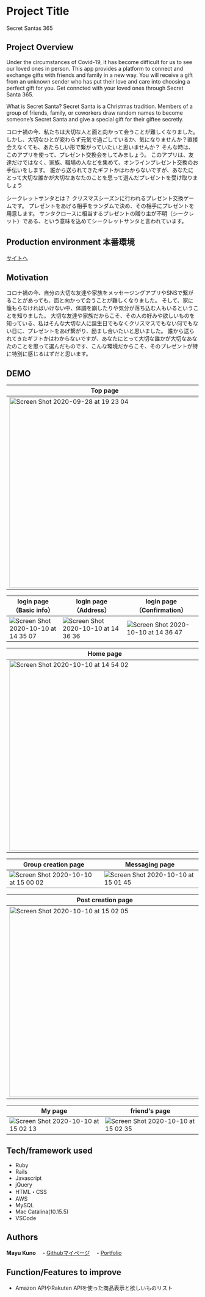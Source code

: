 
# Project Title
Secret Santas 365

## Project Overview
Under the circumstances of Covid-19, it has become difficult for us to see our loved ones in person.
This app provides a platform to connect and exchange gifts with friends and family in a new way.
You will receive a gift from an unknown sender who has put their love and care into choosing a perfect gift for you.
Get conncted with your loved ones through Secret Santa 365.

What is Secret Santa?
Secret Santa is a Christmas tradition. Members of a group of friends, family, or coworkers draw random names to become someone’s Secret Santa and give a special gift for their giftee secretly.

コロナ禍の今、私たちは大切な人と面と向かって会うことが難しくなりました。
しかし、大切なひとが変わらず元気で過ごしているか、気になりませんか？直接会えなくても、あたらしい形で繋がっていたいと思いませんか？
そんな時は、このアプリを使って、プレゼント交換会をしてみましょう。
このアプリは、友達だけではなく、家族、職場の人などを集めて、オンラインプレゼント交換のお手伝いをします。
誰から送られてきたギフトかはわからないですが、あなたにとって大切な誰かが大切なあなたのことを思って選んだプレゼントを受け取りましょう

シークレットサンタとは？
クリスマスシーズンに行われるプレゼント交換ゲームです。
プレゼントをあげる相手をランダムで決め、その相手にプレゼントを用意します。
サンタクロースに相当するプレゼントの贈り主が不明（シークレット）である、という意味を込めてシークレットサンタと言われています。

## Production environment 本番環境
[サイトへ](http://www.secretsantas365.com/)


## Motivation
コロナ禍の今、自分の大切な友達や家族をメッセージングアプリやSNSで繋がることがあっても、面と向かって会うことが難しくなりました。
そして、家に籠もらなければいけない中、体調を崩したりや気分が落ち込む人もいるということを知りました。
大切な友達や家族だからこそ、その人の好みや欲しいものを知っている、私はそんな大切な人に誕生日でもなくクリスマスでもない何でもない日に、プレゼントをあげ繋がり、励まし合いたいと思いました。
誰から送られてきたギフトかはわからないですが、あなたにとって大切な誰かが大切なあなたのことを思って選んだものです、こんな環境だからこそ、そのプレゼントが特に特別に感じるはずだと思います。

## DEMO
|  Top page  |  
| ---- | 
|<img width="500" alt="Screen Shot 2020-09-28 at 19 23 04" src="https://user-images.githubusercontent.com/44453318/95646604-2f39ef00-0b05-11eb-94ef-42323559dc90.png">|
 

|login page（Basic info）|login page（Address）|login page（Confirmation）|
|---|---|---|
|<img alt="Screen Shot 2020-10-10 at 14 35 07" src="https://user-images.githubusercontent.com/44453318/95646698-20a00780-0b06-11eb-9e6f-38f77307478f.png">|<img alt="Screen Shot 2020-10-10 at 14 36 36" src="https://user-images.githubusercontent.com/44453318/95646697-20077100-0b06-11eb-850d-8d7c59345496.png">|<img alt="Screen Shot 2020-10-10 at 14 36 47" src="https://user-images.githubusercontent.com/44453318/95646694-1c73ea00-0b06-11eb-8df0-dfbb8da44be2.png">|

|  Home page |  
| ---- | 
|<img width="500" alt="Screen Shot 2020-10-10 at 14 54 02" src="https://user-images.githubusercontent.com/44453318/95647204-81c8da80-0b08-11eb-82c0-55d16ed80bdf.png">|


|  Group creation page  | Messaging page  |  
| ---- | ---- | 
|<img alt="Screen Shot 2020-10-10 at 15 00 02" src="https://user-images.githubusercontent.com/44453318/95647357-b4270780-0b09-11eb-8507-504ceae3d209.png">|<img alt="Screen Shot 2020-10-10 at 15 01 45" src="https://user-images.githubusercontent.com/44453318/95647355-b2f5da80-0b09-11eb-9c58-893533501ae4.png">|

|  Post creation page |  
| ---- | 
|<img width="500" alt="Screen Shot 2020-10-10 at 15 02 05" src="https://user-images.githubusercontent.com/44453318/95647354-b25d4400-0b09-11eb-9827-7a0a4e3797f4.png">|


|  My page  | friend's page  |  
| ---- | ---- | 
|<img alt="Screen Shot 2020-10-10 at 15 02 13" src="https://user-images.githubusercontent.com/44453318/95647352-b0938080-0b09-11eb-8163-98ada7150857.png">|<img alt="Screen Shot 2020-10-10 at 15 02 35" src="https://user-images.githubusercontent.com/44453318/95647350-abcecc80-0b09-11eb-9549-84fd4d89d679.png">|


## Tech/framework used
 - Ruby
 - Rails
 - Javascript
 - jQuery
 - HTML・CSS
 - AWS
 - MySQL
 - Mac Catalina(10.15.5)
 - VSCode

## Authors
**Mayu Kuno** 
　- [Githubマイページ](https://github.com/MayuKuno)
　- [Portfolio](https://ninefsblog.herokuapp.com/)


## Function/Features to improve
- Amazon APIやRakuten APIを使った商品表示と欲しいものリスト


